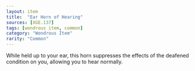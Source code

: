 ```yaml
---
layout: item
title:  "Ear Horn of Hearing"
sources: [XGE.137]
tags: [wondrous item, common]
category: "Wondrous Item"
rarity: "Common"
---
```


While held up to your ear, this horn suppresses the effects of the deafened condition on you, allowing you to hear normally.
